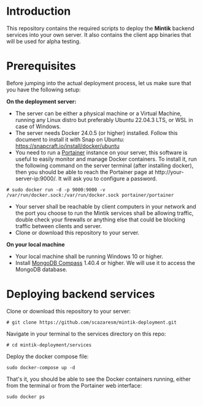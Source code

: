 # Introduction

This repository contains the required scripts to deploy the **Mintik** backend services into your own server. It also contains the client app binaries that will be used for alpha testing.

# Prerequisites

Before jumping into the actual deployment process, let us make sure that you have the following setup:

**On the deployment server:**

- The server can be either a physical machine or a Virtual Machine, running any Linux distro but preferably Ubuntu 22.04.3 LTS, or WSL in case of Windows. 
- The server needs Docker 24.0.5 (or higher) installed. Follow this document to install it with Snap on Ubuntu: https://snapcraft.io/install/docker/ubuntu
- You need to run a [Portainer](https://www.portainer.io/ "Portainer") instance on your server, this software is useful to easily monitor and manage Docker containers. To install it, run the following command on the server terminal (after installing docker), then you should be able to reach the Portainer page at http://your-server-ip:9000/. It will ask you to configure a password.

`# sudo docker run -d -p 9000:9000 -v /var/run/docker.sock:/var/run/docker.sock portainer/portainer`

- Your server shall be reachable by client computers in your network and the port you choose to run the Mintik services shall be allowing traffic, double check your firewalls or anything else that could be blocking traffic between clients and server.
- Clone or download this repository to your server.

**On your local machine**

- Your local machine shall be running Windows 10 or higher.
- Install [MongoDB Compass](https://www.mongodb.com/products/tools/compass "MongoDB Compass") 1.40.4 or higher. We will use it to access the MongoDB database. 

# Deploying backend services

Clone or download this repository to your server:

`# git clone https://github.com/scazaresm/mintik-deployment.git`

Navigate in your terminal to the services directory on this repo:

`# cd mintik-deployment/services`

Deploy the docker compose file:

`sudo docker-compose up -d`

That's it, you should be able to see the Docker containers running, either from the terminal or from the Portainer web interface:

`sudo docker ps`


